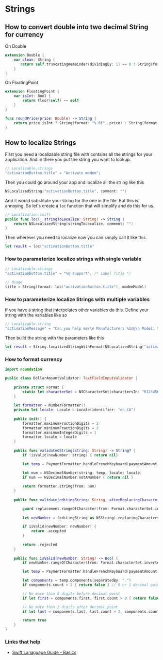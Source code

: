 # Strings

## How to convert double into two decimal String for currency

On Double

```swift
extension Double {
    var clean: String {
       return self.truncatingRemainder(dividingBy: 1) == 0 ? String(format: "%.0f", self) : String(self)
    }
}
```

On FloatingPoint

```swift
extension FloatingPoint {
    var isInt: Bool {
        return floor(self) == self
    }
}

func roundPrice(price: Double) -> String {
    return price.isInt ? String(format: "%.0f", price) : String(format: "%.2f", price)
}
```



## How to localize Strings

First you need a localizable string file with contains all the strings for your application. And in there you put the string you want to lookup.

```swift
// Localizable.strings
"activationButton.title" = "Activate modem"; 
```

Then you could go around your app and localize all the string like this

```swift
NSLocalizedString("activationButton.title", comment: "")
```

And it would substitute your string for the one in the file. But this is annoying. So let's create a `loc` function that will simplify and do this for us.

```swift
// Localization.swift
public func loc(_ stringToLocalize: String) -> String {
    return NSLocalizedString(stringToLocalize, comment: "")
}
```

Then wherever you need to localize now you can simply call it like this.

```swift
let result = loc("activationButton.title"
```

### How to parameterize localize strings with single variable

```swift
// Localizable.strings
"activationButton.title" = "%@ support"; /* Label Title */

// Usage
title = String(format: loc("activationButton.title"), modemModel)
```

### How to parameterize localize Strings with multiple variables

If you have a string that interpolates other variables do this. Define your string with the variables like so

```swift
// Localizable.string
"activationMessage" = "Can you help me?\n Manufacturer: %1$@\n Model: %2$@\n S/N: %3$@)";
```

Then build the string with the parameters like this

```swift
let result = String.localizedStringWithFormat(NSLocalizedString("activationMessage", comment: "activation message"), manufacturer, model, serialNumber)
```

### How to format currency

```swift
import Foundation

public class DollarAmountValidator: TextFieldInputValidator {
    
    private struct Format {
        static let characterSet = NSCharacterSet(charactersIn: "0123456789.,")
    }
    
    let formatter = NumberFormatter()
    private let locale: Locale = Locale(identifier: "en_CA")
    
    public init() {
        formatter.maximumFractionDigits = 2
        formatter.minimumFractionDigits = 2
        formatter.minimumIntegerDigits = 1
        formatter.locale = locale
    }
    
    public func validatedString(string: String) -> String? {
        if !isValid(newNumber: string) { return nil}

        let temp = PaymentFormatter.handleFrenchKeyboard(paymentAmount: string)

        let num = NSDecimalNumber(string: temp, locale: locale)
        if num == NSDecimalNumber.notANumber { return nil }
        
        return formatter.string(from: num)
    }
    
    public func validate(editingString: String, afterReplacingCharactersInRange range: NSRange, with replacement: String) -> TextFieldInputValidation {

        guard replacement.rangeOfCharacter(from: Format.characterSet.inverted) == nil else { return .rejected }
        
        let newNumber = (editingString as NSString).replacingCharacters(in: range, with: replacement)

        if isValid(newNumber: newNumber) {
            return .accepted
        }
        
        return .rejected
    }
    
    public func isValid(newNumber: String) -> Bool {
        if newNumber.rangeOfCharacter(from: Format.characterSet.inverted) != nil { return false }

        let temp = PaymentFormatter.handleFrenchKeyboard(paymentAmount: newNumber)

        let components = temp.components(separatedBy: ".")
        if components.count > 2 { return false } // 0 or 1 decimal points

        // No more than 8 digits before decimal point
        if let first = components.first, first.count > 8 { return false }

        // No more than 2 digits after decimal point
        if let last = components.last, last.count > 2, components.count > 1 { return false }

        return true
    }
}
```

### Links that help

* [Swift Lanaguage Guide - Basics](https://docs.swift.org/swift-book/LanguageGuide/TheBasics.html)

